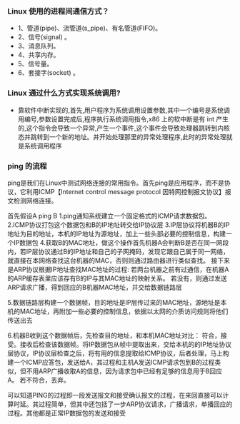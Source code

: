 ### Linux 使用的进程间通信方式？

- 1、管道(pipe)、流管道(s_pipe)、有名管道(FIFO)。
- 2、信号(signal) 。
- 3、消息队列。
- 4、共享内存。
- 5、信号量。
- 6、套接字(socket) 。


### Linux 通过什么方式实现系统调用?

- 靠软件中断实现的,首先,用户程序为系统调用设置参数,其中一个编号是系统调用编号,参数设置完成后,程序执行系统调用指令,x86 上的软中断是有 int 产生的,这个指令会导致一个异常,产生一个事件,这个事件会导致处理器跳转到内核态并跳转到一个新的地址。并开始处理那里的异常处理程序,此时的异常处理就是系统调用程序




### ping 的流程
ping是我们在Linux中测试网络连接的常用指令。首先ping是应用程序，而不是协议，它利用ICMP【Internet control message protocol 因特网控制报文协议】报文检测网络连接。

首先假设A ping B
1.ping通知系统建立一个固定格式的ICMP请求数据包。
2.ICMP协议打包这个数据包和B的IP地址转交给IP协议层
3.IP层协议将机器B的IP地址为目的地址，本机的IP地址为源地址，加上一些头部必要的控制信息，构建一个IP数据包
4.获取B的MAC地址，做这个操作首先机器A会判断B是否在同一网段内，若IP层协议通过B的IP地址和自己的子网掩码，发现它跟自己属于同一网络，就直接在本网络查找这台机器的MAC，否则则通过路由器进行类似查找。
接下来是ARP协议根据IP地址查找MAC地址的过程:
若两台机器之前有过通信，在机器A的ARP缓存表里应该存有B的IP与其MAC地址的映射关系。
若没有，则通过发送ARP请求广播，得到回应的B机器MAC地址，并交给数据链路层

5.数据链路层构建一个数据帧，目的地址是IP层传过来的MAC地址，源地址是本机的MAC地址，再附加一些必要的控制信息，依据以太网的介质访问规则将他们传送出去

6.机器B收到这个数据帧后，先检查目的地址，和本机MAC地址对比：
符合，接受。接收后检查该数据帧。将IP数据包从帧中提取出来，交给本机的的IP地址协议层协议，IP协议层检查之后，将有用的信息提取给ICMP协议，后者处理，马上构建一个ICMP应答包，发送给A，其过程和主机A发送ICMP请求包到B的过程类似，但不用ARP广播收取A的信息，因为请求包中已经有足够的信息用于B回应A。
若不符合，丢弃。

可以知道PING的过程即一段发送报文和接受确认报文的过程，在来回直接可以计算时延。其过程简单，但其中还包括了一步ARP协议请求，广播请求，单播回应的过程。其他都是正常IP数据包的发送和接受
